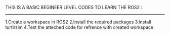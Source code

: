 THIS IS A BASIC BEGINEER LEVEL CODES TO LEARN THE ROS2 :
_______________________________________________________________________________________________________________________
1.Create a workspace in ROS2 
2.Install the required packages 
3.install turtlrsim 
4.Test the atteched code for refrence with created workspace
